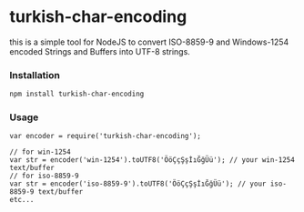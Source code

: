 # turkish-char-encoding

this is a simple tool for NodeJS to convert ISO-8859-9 and Windows-1254 encoded Strings and Buffers into UTF-8 strings.

### Installation
```sh
npm install turkish-char-encoding
```

### Usage
```
var encoder = require('turkish-char-encoding');

// for win-1254
var str = encoder('win-1254').toUTF8('ÖöÇçŞşİıĞğÜü'); // your win-1254 text/buffer
// for iso-8859-9
var str = encoder('iso-8859-9').toUTF8('ÖöÇçŞşİıĞğÜü'); // your iso-8859-9 text/buffer
etc...
```
